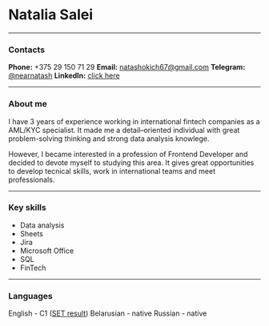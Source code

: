 # Natalia Salei
________________
### Contacts
**Phone:** +375 29 150 71 29
**Email:** <natashokich67@gmail.com>
**Telegram:** [@nearnatash](https://t.me/nearnatash)
**LinkedIn:** [click here](https://www.linkedin.com/in/natalia-salei/)
________________
### About me
I have 3 years of experience working in international fintech companies as a AML/KYC specialist. It made me a detail–oriented individual with great problem-solving thinking and strong data analysis knowlege.

However, I became interested in a profession of Frontend Developer and decided to devote myself to studying this area. It gives great opportunities to develop tecnical skills, work in international teams and meet professionals.
________
### Key skills
*	Data analysis
*	Sheets
*	Jira
*	Microsoft Office
*	SQL
*	FinTech
________

### Languages
English - C1 ([SET result](https://www.efset.org/cert/VRhaDF))
Belarusian - native
Russian - native